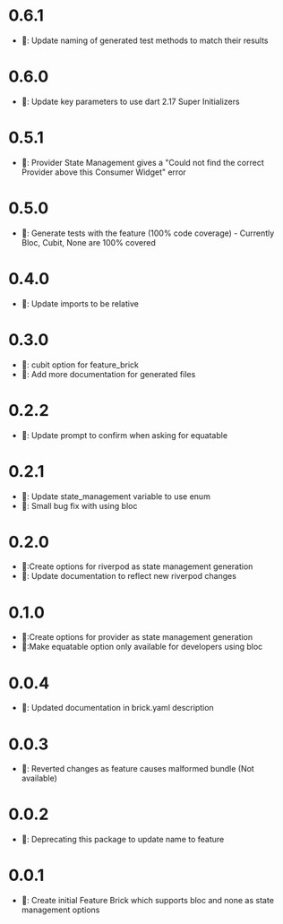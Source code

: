 # 0.6.1

- 🧹: Update naming of generated test methods to match their results

# 0.6.0

- 🎉: Update key parameters to use dart 2.17 Super Initializers

# 0.5.1

- 🐛: Provider State Management gives a "Could not find the correct Provider<LoginNotifier> above this Consumer<LoginNotifier> Widget" error

# 0.5.0

- 🎉: Generate tests with the feature (100% code coverage) - Currently Bloc, Cubit, None are 100% covered

# 0.4.0

- 🎉: Update imports to be relative

# 0.3.0

- 🎉: cubit option for feature_brick
- 🎉: Add more documentation for generated files

# 0.2.2

- 🧹: Update prompt to confirm when asking for equatable

# 0.2.1

- 🧹: Update state_management variable to use enum
- 🐛: Small bug fix with using bloc

# 0.2.0

- 🎉:Create options for riverpod as state management generation
- 🧹: Update documentation to reflect new riverpod changes

# 0.1.0

- 🎉:Create options for provider as state management generation
- 🎉:Make equatable option only available for developers using bloc

# 0.0.4

- 🧹: Updated documentation in brick.yaml description

# 0.0.3

- 🧹: Reverted changes as feature causes malformed bundle (Not available)

# 0.0.2

- 🧹: Deprecating this package to update name to feature

# 0.0.1

- 🎉: Create initial Feature Brick which supports bloc and none as state management options
